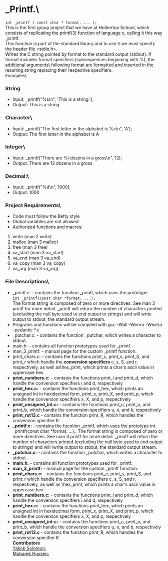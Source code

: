 # _Printf.\
 `int _printf ( const char * format, ... );`\
This is the first group project that we have at Holberton School, which consists of replicating the printf(3) function of language c, calling it this way _printf.\
This function is part of the standard library and to use it we must specify the header file <stdio.h>.\
Writes the C string pointed by format to the standard output (stdout). If format includes format specifiers (subsequences beginning with %), the additional arguments\ following format are formatted and inserted in the resulting string replacing their respective specifiers.\
Examples\
### String
- Input: _printf("%s\n", 'This is a string.');
-	Output: This is a string.
### Character\
- Input: _printf("The first letter in the alphabet is %c\n", 'A');
-	Output: The first letter in the alphabet is A
### Integer\
- Input: _printf("There are %i dozens in a gross\n", 12);
-	Output: There are 12 dozens in a gross
### Decimal:\
-	Input: _printf("%d\n", 1000);
-	Output: 1000
### Project Requirements\
-	Code must follow the Betty style
-	Global variables are not allowed
-	Authorized functions and macros:
  1. write (man 2 write)
  2. malloc (man 3 malloc)
  3.	free (man 3 free)
  4.	va_start (man 3 va_start)
  5.	va_end (man 3 va_end)
  6.	va_copy (man 3 va_copy)
  7. va_arg (man 3 va_arg)
### File Descriptions\
-	_printf.c: - contains the fucntion _printf, which uses the prototype\
 `int _printf(const char *format, ...);`\
 The format string is composed of zero or more directives. See man 3 printf for more detail. _printf will return the number of characters printed (excluding the null byte used to end output to strings) and will write output to stdout, the standard output stream.
-	Programs and functions will be compiled with gcc -Wall -Werror -Wextra -pedantic *.c
-	_putchar.c: - contains the function _putchar, which writes a character to stdout.
-	main.h: - contains all function prototypes used for _printf.
-	man_3_printf: - manual page for the custom _printf function.
-	print_chars.c: - contains the functions print_c, print_s, print_S, and print_r which handle the **conversion specifiers** c, s, S, and r, respectively, as well as\hex_print, which prints a char's ascii value in uppercase hex
-	**print_numbers.c:** - contains the functions print_i and print_d, which handle the conversion specifiers i and d, respectively
-	**print_hex.c:** - contains the functions print_hex, which prints an unsigned int in hexidecimal form, print_x, print_X, and print_p, which handle the conversion specifiers x, X, and p, respectively
-	**print_unsigned_int.c:** - contains the functions print_u, print_o, and print_b, which handle the conversion specifiers u, o, and b, respectively
-	**print_rot13.c** - contains the function print_R, which handles the conversion specifier R
- **_printf.c:** - contains the fucntion _printf, which uses the prototype int _printf(const char *format, ...);. The format string is composed of zero or more directives. See man 3 printf for more detail. _printf will return the number of characters printed (excluding the null byte used to end output to strings) and will \write output to stdout, the standard output stream.
-	**_putchar.c:** - contains the function _putchar, which writes a character to stdout.
-	**main.h:** - contains all function prototypes used for _printf.
-	**man_3_printf:** - manual page for the custom _printf function.
-	**print_chars.c:** - contains the functions print_c, print_s, print_S, and print_r which handle the conversion specifiers c, s, S, and r, respectively, as well as \hex_print, which prints a char's ascii value in uppercase hex
-	**print_numbers.c:** - contains the functions print_i and print_d, which handle the conversion specifiers i and d, respectively
-	**print_hex.c:** - contains the functions print_hex, which prints an unsigned int in hexidecimal form, print_x, print_X, and print_p, which handle the conversion specifiers x, X, and p, respectively
-	**print_unsigned_int.c:** - contains the functions print_u, print_o, and print_b, which handle the conversion specifiers u, o, and b, respectively
-	**print_rot13.c** - contains the function print_R, which handles the conversion specifier R\
**Contributors** \
[Yakob Solomon:](https://github.com/yakobsolo)\
[Mubarek Hussen:](https://github.com/MubarekHussen)




